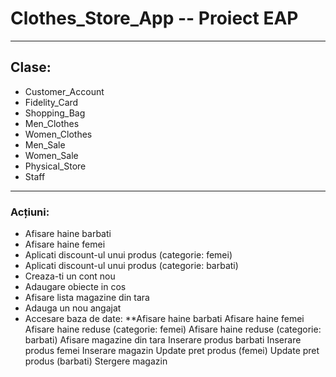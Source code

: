 # Clothes_Store_App -- Proiect EAP 
***
## Clase:
* Customer_Account
* Fidelity_Card
* Shopping_Bag
* Men_Clothes
* Women_Clothes
* Men_Sale
* Women_Sale
* Physical_Store
* Staff
---
### Acțiuni: 
* Afisare haine barbati
* Afisare haine femei
* Aplicati discount-ul unui produs (categorie: femei)
* Aplicati discount-ul unui produs (categorie: barbati) 
* Creaza-ti un cont nou 
* Adaugare obiecte in cos
* Afisare lista magazine din tara 
* Adauga un nou angajat
* Accesare baza de date:
      **Afisare haine barbati
        Afisare haine femei
        Afisare haine reduse (categorie: femei)
        Afisare haine reduse (categorie: barbati)
        Afisare magazine din tara
        Inserare produs barbati
        Inserare produs femei
        Inserare magazin
        Update pret produs (femei)
        Update pret produs (barbati)
        Stergere magazin
